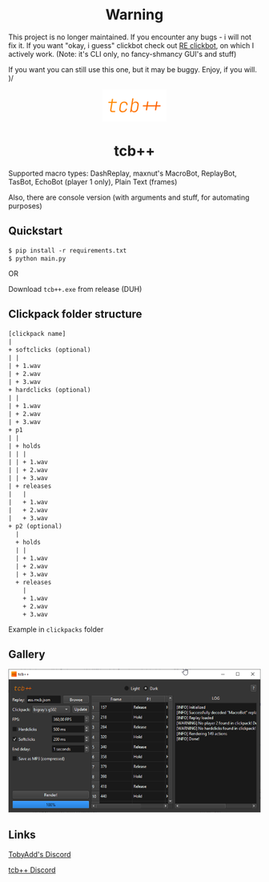 
<h1 align=center>Warning</h1>

This project is no longer maintained. If you encounter any bugs - i will not fix it.
If you want "okay, i guess" clickbot check out [RE clickbot](https://github.com/tobyadd/clicks/),
on which I actively work. (Note: it's CLI only, no fancy-shmancy GUI's and stuff)

If you want you can still use this one, but it may be buggy. Enjoy, if you will. )/

<p align=center>
<img alt="logo" src="assets/tcb-col-transp-2-1.png" height="64" width="128">
</p>
<h1 align=center>tcb++</h1>

Supported macro types: DashReplay, maxnut's MacroBot, ReplayBot, TasBot, EchoBot (player 1 only), Plain Text (frames)

Also, there are console version (with arguments and stuff, for automating purposes)

## Quickstart
```shell
$ pip install -r requirements.txt
$ python main.py
```
OR

Download `tcb++.exe` from release (DUH)
## Clickpack folder structure
```
[clickpack name]
| 
+ softclicks (optional)
| |
| + 1.wav
| + 2.wav
| + 3.wav
+ hardclicks (optional)
| |
| + 1.wav
| + 2.wav
| + 3.wav
+ p1
| |
| + holds
| | |
| | + 1.wav
| | + 2.wav
| | + 3.wav
| + releases
|   |
|   + 1.wav
|   + 2.wav
|   + 3.wav
+ p2 (optional)
  |
  + holds
  | |
  | + 1.wav
  | + 2.wav
  | + 3.wav
  + releases
    |
    + 1.wav
    + 2.wav
    + 3.wav
```
Example in `clickpacks` folder

## Gallery
![sc1](screenshot1.png)

## Links
[TobyAdd's Discord](https://discord.com/invite/mQHXzG72vU)

[tcb++ Discord](https://discord.com/invite/RWVC67qkEA)
